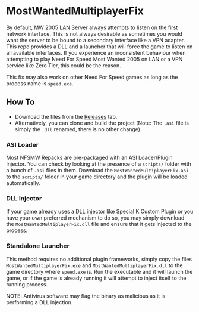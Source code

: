# MostWantedMultiplayerFix

By default, MW 2005 LAN Server always attempts to listen on the first network interface. This is not always desirable as sometimes you would want the server to be bound to a secondary interface like a VPN adapter. This repo provides a DLL and a launcher that will force the game to listen on all available interfaces. If you experience an inconsistent behaviour when attempting to play Need For Speed Most Wanted 2005 on LAN or a VPN service like Zero Tier, this could be the reason.

This fix may also work on other Need For Speed games as long as the process name is `speed.exe`.

## How To

- Download the files from the [Releases](https://github.com/rajiteh/MostWantedMultiplayerFix/releases/) tab.
- Alternatively, you can clone and build the project (Note: The `.asi` file is simply the `.dll` renamed, there is no other change).

### ASI Loader

Most NFSMW Repacks are pre-packaged with an ASI Loader/Plugin Injector. You can check by looking at the presence of a `scripts/` folder with a bunch of  `.asi` files in them. Download the `MostWantedMultiplayerFix.asi` to the `scripts/` folder in your game directory and the plugin will be loaded automatically.

### DLL Injector

If your game already uses a DLL injector like Special K Custom Plugin or you have your own preferred mechanism to do so, you may simply download the `MostWantedMultiplayerFix.dll` file and ensure that it gets injected to the process.

### Standalone Launcher

This method requires no additional plugin frameworks, simply copy the files `MostWantedMultiplayerFix.exe` and `MostWantedMultiplayerFix.dll` to the game directory where `speed.exe` is. Run the executable and it will launch the game, or if the game is already running it will attempt to inject itself to the running process.

NOTE: Antivirus software may flag the binary as malicious as it is performing a DLL injection.  

 
 

